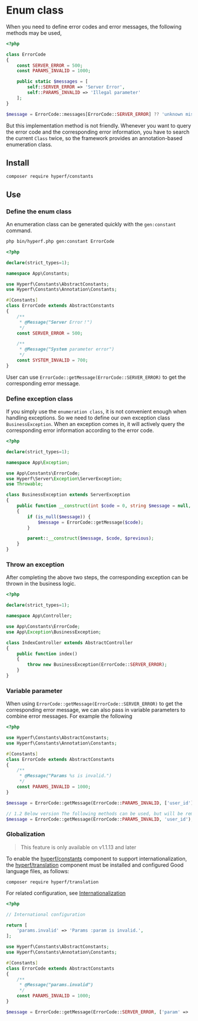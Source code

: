 # Enum class

When you need to define error codes and error messages, the following methods may be used,

```php
<?php

class ErrorCode
{
    const SERVER_ERROR = 500;
    const PARAMS_INVALID = 1000;

    public static $messages = [
        self::SERVER_ERROR => 'Server Error',
        self::PARAMS_INVALID => 'Illegal parameter'
    ];
}

$message = ErrorCode::messages[ErrorCode::SERVER_ERROR] ?? 'unknown mistake';

```

But this implementation method is not friendly. Whenever you want to query the error code and the corresponding error information, you have to search the current `Class` twice, so the framework provides an annotation-based enumeration class.

## Install

```
composer require hyperf/constants
```

## Use

### Define the enum class

An enumeration class can be generated quickly with the `gen:constant` command.

```bash
php bin/hyperf.php gen:constant ErrorCode
```

```php
<?php

declare(strict_types=1);

namespace App\Constants;

use Hyperf\Constants\AbstractConstants;
use Hyperf\Constants\Annotation\Constants;

#[Constants]
class ErrorCode extends AbstractConstants
{
    /**
     * @Message("Server Error！")
     */
    const SERVER_ERROR = 500;

    /**
     * @Message("System parameter error")
     */
    const SYSTEM_INVALID = 700;
}
```

User can use `ErrorCode::getMessage(ErrorCode::SERVER_ERROR)` to get the corresponding error message.

### Define exception class

If you simply use the `enumeration class`, it is not convenient enough when handling exceptions. So we need to define our own exception class `BusinessException`. When an exception comes in, it will actively query the corresponding error information according to the error code.

```php
<?php

declare(strict_types=1);

namespace App\Exception;

use App\Constants\ErrorCode;
use Hyperf\Server\Exception\ServerException;
use Throwable;

class BusinessException extends ServerException
{
    public function __construct(int $code = 0, string $message = null, Throwable $previous = null)
    {
        if (is_null($message)) {
            $message = ErrorCode::getMessage($code);
        }

        parent::__construct($message, $code, $previous);
    }
}
```

### Throw an exception

After completing the above two steps, the corresponding exception can be thrown in the business logic.

```php
<?php

declare(strict_types=1);

namespace App\Controller;

use App\Constants\ErrorCode;
use App\Exception\BusinessException;

class IndexController extends AbstractController
{
    public function index()
    {
        throw new BusinessException(ErrorCode::SERVER_ERROR);
    }
}
```

### Variable parameter

When using `ErrorCode::getMessage(ErrorCode::SERVER_ERROR)` to get the corresponding error message, we can also pass in variable parameters to combine error messages. For example the following

```php
<?php

use Hyperf\Constants\AbstractConstants;
use Hyperf\Constants\Annotation\Constants;

#[Constants]
class ErrorCode extends AbstractConstants
{
    /**
     * @Message("Params %s is invalid.")
     */
    const PARAMS_INVALID = 1000;
}

$message = ErrorCode::getMessage(ErrorCode::PARAMS_INVALID, ['user_id']);

// 1.2 Below version The following methods can be used, but will be removed in version 1.2
$message = ErrorCode::getMessage(ErrorCode::PARAMS_INVALID, 'user_id');
```

### Globalization

> This feature is only available on v1.1.13 and later

To enable the [hyperf/constants](https://github.com/hyperf/constants) component to support internationalization, the [hyperf/translation](https://github.com/hyperf/translation) component must be installed and configured Good language files, as follows:

```
composer require hyperf/translation
```

For related configuration, see [Internationalization](en/translation.md)

```php
<?php

// International configuration

return [
    'params.invalid' => 'Params :param is invalid.',
];

use Hyperf\Constants\AbstractConstants;
use Hyperf\Constants\Annotation\Constants;

#[Constants]
class ErrorCode extends AbstractConstants
{
    /**
     * @Message("params.invalid")
     */
    const PARAMS_INVALID = 1000;
}

$message = ErrorCode::getMessage(ErrorCode::SERVER_ERROR, ['param' => 'user_id']);
```
